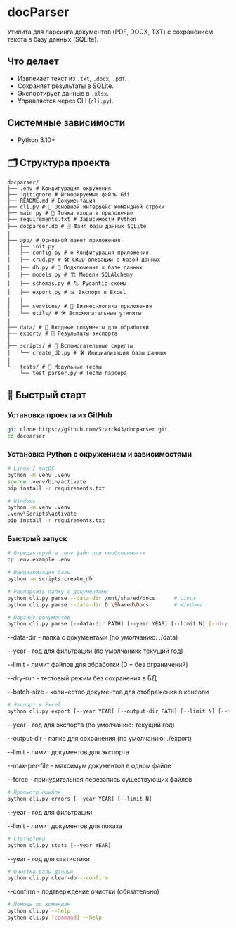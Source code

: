 # docParser

Утилита для парсинга документов (PDF, DOCX, TXT) с сохранением текста в базу данных (SQLite).

## Что делает
- Извлекает текст из `.txt`, `.docx`, `.pdf`.
- Сохраняет результаты в SQLite.
- Экспортирует данные в `.xlsx`.
- Управляется через CLI (`cli.py`).

## Системные зависимости
- Python 3.10+


## 🗂 Структура проекта
```sourcegraph
docparser/
├── .env # Конфигурация окружения
├── .gitignore # Игнорируемые файлы Git
├── README.md # Документация
├── cli.py # 📌 Основной интерфейс командной строки
├── main.py # 🚀 Точка входа в приложение
├── requirements.txt # Зависимости Python
├── docparser.db # 🗄️ Файл базы данных SQLite
│
├── app/ # Основной пакет приложения
│   ├── init.py
│   ├── config.py # ⚙️ Конфигурация приложения
│   ├── crud.py # 🛠️ CRUD-операции с базой данных
│   ├── db.py # 🔌 Подключение к базе данных
│   ├── models.py # 🏗️ Модели SQLAlchemy
│   ├── schemas.py # 🏷️ Pydantic-схемы
│   ├── export.py # 📊 Экспорт в Excel
│   │
│   ├── services/ # 🧩 Бизнес-логика приложения
│   └── utils/ # 🛠️ Вспомогательные утилиты
│
├── data/ # 📂 Входные документы для обработки
├── export/ # 📁 Результаты экспорта
│
├── scripts/ # 📜 Вспомогательные скрипты
│   └── create_db.py # 🛠️ Инициализация базы данных
│
└── tests/ # 🧪 Модульные тесты
    └── test_parser.py # Тесты парсера
```

## 🚀 Быстрый старт

### Установка проекта из GitHub

```bash
git clone https://github.com/Starck43/docparser.git
cd docparser
````

### Установка Python с окружением и зависимостями
```bash
# Linux / macOS
python -m venv .venv
source .venv/bin/activate
pip install -r requirements.txt

# Windows
python -m venv .venv
.venv\Scripts\activate
pip install -r requirements.txt
```

### Быстрый запуск
```bash
# Отредактируйте .env файл при необходимости
cp .env.example .env

# Инициализация базы
python -m scripts.create_db 

# Распарсить папку с документами
python cli.py parse --data-dir /mnt/shared/docs      # Linux
python cli.py parse --data-dir D:\Shared\Docs        # Windows

# Парсинг документов
python cli.py parse [--data-dir PATH] [--year YEAR] [--limit N] [--dry-run] [--batch-size N]
```
--data-dir - папка с документами (по умолчанию: ./data)

--year - год для фильтрации (по умолчанию: текущий год)

--limit - лимит файлов для обработки (0 = без ограничений)

--dry-run - тестовый режим без сохранения в БД

--batch-size - количество документов для отображения в консоли

```bash
# Экспорт в Excel
python cli.py export [--year YEAR] [--output-dir PATH] [--limit N] [--max-per-file N] [--force]
```
--year - год для экспорта (по умолчанию: текущий год)

--output-dir - папка для сохранения (по умолчанию: ./export)

--limit - лимит документов для экспорта

--max-per-file - максимум документов в одном файле

--force - принудительная перезапись существующих файлов

```bash
# Просмотр ошибок
python cli.py errors [--year YEAR] [--limit N]
```

--year - год для фильтрации

--limit - лимит документов для показа


```bash
# Статистика
python cli.py stats [--year YEAR]
```
--year - год для статистики


```bash
# Очистка базы данных
python cli.py clear-db --confirm
```
--confirm - подтверждение очистки (обязательно)


```bash
# Помощь по командам
python cli.py --help
python cli.py [command] --help
```
